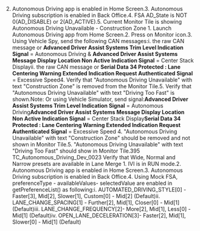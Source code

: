 2. Autonomous Driving app is enabled in Home Screen.3. Autonomous Driving subscription is enabled in Back Office.4. FSA AD_State is NOT 0(AD_DISABLE) or 2(AD_ACTIVE).5. Current Monitor Tile is showing Autonomous Driving Unavailable - Construction Zone 1. Launch Autonomous Driving app from Home Screen.2. Press on Monitor icon.3. Using Vehicle Spy, send the following CAN messages:i. the raw CAN message or **Advanced Driver Assist Systems Trim Level Indication Signal** = Autonomous Driving & **Advanced Driver Assist Systems Message Display Location Non Active Indication Signal** = Center Stack Displayii. the raw CAN message or **Serial Data 34 Protected : Lane Centering Warning Extended Indication Request Authenticated Signal** = Excessive Speed4. Verify that "Autonomous Driving Unavailable" with text "Construction Zone" is removed from the Monitor Tile.5. Verify that "Autonomous Driving Unavailable" with text "Driving Too Fast" is shown.Note: Or using Vehicle Simulator, send signal:**Advanced Driver Assist Systems Trim Level Indication Signal** = Autonomous Driving**Advanced Driver Assist Systems Message Display Location Non Active Indication Signal** = Center Stack Display**Serial Data 34 Protected : Lane Centering Warning Extended Indication Request Authenticated Signal** = Excessive Speed 4. "Autonomous Driving Unavailable" with text "Construction Zone" should be removed and not shown in Monitor Tile.5. "Autonomous Driving Unavailable" with text "Driving Too Fast" should show in Monitor Tile.395 TC_Autonomous_Driving_Dev_0023 Verify that Wide, Normal and Narrow presets are available in Lane Merge 1. IVI is in RUN mode.2. Autonomous Driving app is enabled in Home Screen.3. Autonomous Driving subscription is enabled in Back Office.4. Using Mock FSA, preferenceType - availableValues- selectedValue are enabled in getPreferenceList() as following:i. AUTOMATED_DRIVING_STYLE[0] - Faster[3], Mid[2], Slower[1], Custom[0] - Mid[2] (Default)ii. LANE_CHANGE_SPACING[1] - Further[2], Mid[1], Closer[0] - Mid[1] (Default)iii. LANE_CHANGE_FREQUENCY[2]- More[2], Mid[1], Less[0] - Mid[1] (Default)iv. OPEN_LANE_DECELERATION[3]- Faster[2], Mid[1], Slower[0] - Mid[1] (Default)
